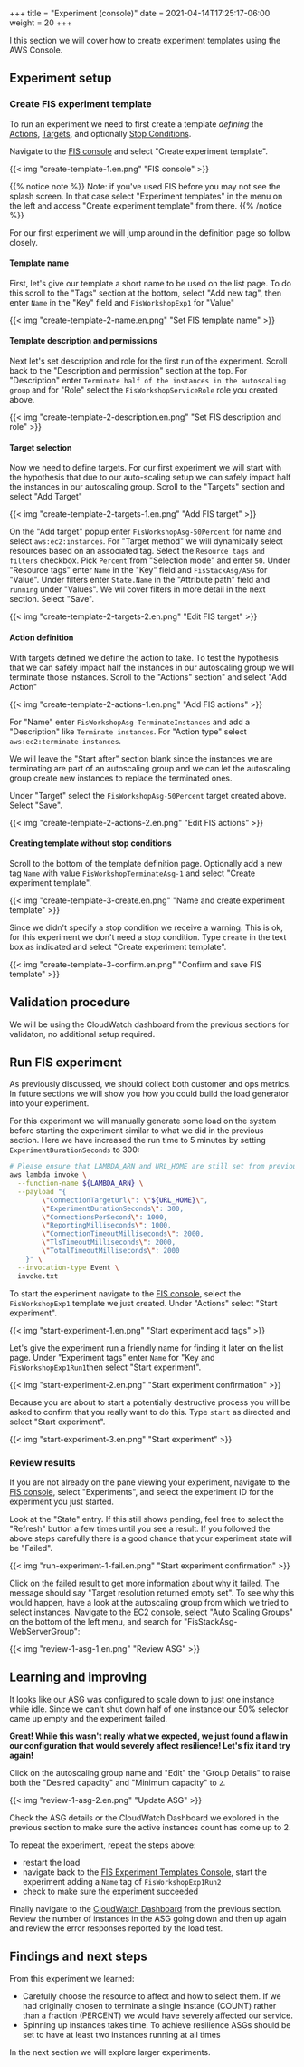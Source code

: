 +++
title = "Experiment (console)"
date =  2021-04-14T17:25:17-06:00
weight = 20
+++

I this section we will cover how to create experiment templates using the AWS Console. 

## Experiment setup

### Create FIS experiment template

To run an experiment we need to first create a template _defining_ the [Actions](https://docs.aws.amazon.com/fis/latest/userguide/actions.html), [Targets](https://docs.aws.amazon.com/fis/latest/userguide/targets.html), and optionally [Stop Conditions](https://docs.aws.amazon.com/fis/latest/userguide/stop-conditions.html).  

Navigate to the [FIS console](https://console.aws.amazon.com/fis/home?#Home) and select "Create experiment template".

{{< img "create-template-1.en.png" "FIS console" >}}

{{% notice note %}}
Note: if you've used FIS before you may not see the splash screen. In that case select "Experiment templates" in the menu on the left and access "Create experiment template" from there.
{{% /notice %}}

For our first experiment we will jump around in the definition page so follow closely.

#### Template name

First, let's give our template a short name to be used on the list page. To do this scroll to the "Tags" section at the bottom, select "Add new tag", then enter `Name` in the "Key" field and `FisWorkshopExp1` for "Value"

{{< img "create-template-2-name.en.png" "Set FIS template name" >}}

#### Template description and permissions

Next let's set description and role for the first run of the experiment. Scroll back to the "Description and permission" section at the top. For "Description" enter `Terminate half of the instances in the autoscaling group` and for "Role" select the `FisWorkshopServiceRole` role you created above.

{{< img "create-template-2-description.en.png" "Set FIS description and role" >}}

#### Target selection

Now we need to define targets. For our first experiment we will start with the hypothesis that due to our auto-scaling setup we can safely impact half the instances in our autoscaling group. Scroll to the "Targets" section and select "Add Target"

{{< img "create-template-2-targets-1.en.png" "Add FIS target" >}}

On the "Add target" popup enter `FisWorkshopAsg-50Percent` for name and select `aws:ec2:instances`. For "Target method" we will dynamically select resources based on an associated tag. Select the `Resource tags and filters` checkbox. Pick `Percent` from "Selection mode" and enter `50`. Under "Resource tags" enter `Name` in the "Key" field and `FisStackAsg/ASG` for "Value". Under filters enter `State.Name` in the "Attribute path" field and `running` under "Values". We wil cover filters in more detail in the next section. Select "Save".

{{< img "create-template-2-targets-2.en.png" "Edit FIS target" >}}

#### Action definition

With targets defined we define the action to take. To test the hypothesis that we can safely impact half the instances in our autoscaling group we will terminate those instances. Scroll to the "Actions" section" and select "Add Action"

{{< img "create-template-2-actions-1.en.png" "Add FIS actions" >}}

For "Name" enter `FisWorkshopAsg-TerminateInstances` and add a "Description" like `Terminate instances`. For "Action type" select `aws:ec2:terminate-instances`.

We will leave the "Start after" section blank since the instances we are terminating are part of an autoscaling group and we can let the autoscaling group create new instances to replace the terminated ones.

Under "Target" select the `FisWorkshopAsg-50Percent` target created above. Select "Save".

{{< img "create-template-2-actions-2.en.png" "Edit FIS actions" >}}

#### Creating template without stop conditions

Scroll to the bottom of the template definition page. Optionally add a new tag `Name` with value `FisWorkshopTerminateAsg-1` and select "Create experiment template". 

{{< img "create-template-3-create.en.png" "Name and create experiment template" >}}

Since we didn't specify a stop condition we receive a warning. This is ok, for this experiment we don't need a stop condition. Type `create` in the text box as indicated and select "Create experiment template".

{{< img "create-template-3-confirm.en.png" "Confirm and save FIS template" >}}

## Validation procedure

We will be using the CloudWatch dashboard from the previous sections for validaton, no additional setup required.

## Run FIS experiment

As previously discussed, we should collect both customer and ops metrics. In future sections we will show you how you could build the load generator into your experiment.

For this experiment we will manually generate some load on the system before starting the experiment similar to what we did in the previous section. Here we have increased the run time to 5 minutes by setting `ExperimentDurationSeconds` to 300:

```bash
# Please ensure that LAMBDA_ARN and URL_HOME are still set from previous section
aws lambda invoke \
  --function-name ${LAMBDA_ARN} \
  --payload "{
        \"ConnectionTargetUrl\": \"${URL_HOME}\",
        \"ExperimentDurationSeconds\": 300,
        \"ConnectionsPerSecond\": 1000,
        \"ReportingMilliseconds\": 1000,
        \"ConnectionTimeoutMilliseconds\": 2000,
        \"TlsTimeoutMilliseconds\": 2000,
        \"TotalTimeoutMilliseconds\": 2000
    }" \
  --invocation-type Event \
  invoke.txt
```

To start the experiment navigate to the [FIS console](https://console.aws.amazon.com/fis/home?#ExperimentTemplates), select the `FisWorkshopExp1` template we just created.  Under "Actions" select "Start experiment".

{{< img "start-experiment-1.en.png" "Start experiment add tags" >}}

Let's give the experiment run a friendly name for finding it later on the list page. Under "Experiment tags" enter `Name` for "Key and `FisWorkshopExp1Run1`then select "Start experiment".

{{< img "start-experiment-2.en.png" "Start experiment confirmation" >}}

Because you are about to start a potentially destructive process you will be asked to confirm that you really want to do this. Type `start` as directed and select "Start experiment".

{{< img "start-experiment-3.en.png" "Start experiment" >}}

### Review results

If you are not already on the pane viewing your experiment, navigate to the [FIS console](https://console.aws.amazon.com/fis/home?#Experiments), select "Experiments", and select the experiment ID for the experiment you just started.

Look at the "State" entry. If this still shows pending, feel free to select the "Refresh" button a few times until you see a result. If you followed the above steps carefully there is a good chance that your experiment state will be "Failed".

{{< img "run-experiment-1-fail.en.png" "Start experiment confirmation" >}}

Click on the failed result to get more information about why it failed. The message should say "Target resolution returned empty set". To see why this would happen, have a look at the autoscaling group from which we tried to select instances. Navigate to the [EC2 console](https://console.aws.amazon.com/ec2autoscaling/home?#/details), select "Auto Scaling Groups" on the bottom of the left menu, and search for "FisStackAsg-WebServerGroup":

{{< img "review-1-asg-1.en.png" "Review ASG" >}}

## Learning and improving

It looks like our ASG was configured to scale down to just one instance while idle. Since we can't shut down half of one instance our 50% selector came up empty and the experiment failed.

**Great! While this wasn't really what we expected, we just found a flaw in our configuration that would severely affect resilience! Let's fix it and try again!**

Click on the autoscaling group name and "Edit" the "Group Details" to raise both the "Desired capacity" and "Minimum capacity" to `2`.

{{< img "review-1-asg-2.en.png" "Update ASG" >}}

Check the ASG details or the CloudWatch Dashboard we explored in the previous section to make sure the active instances count has come up to 2.

To repeat the experiment, repeat the steps above:

* restart the load
* navigate back to the [FIS Experiment Templates Console](https://console.aws.amazon.com/fis/home?#ExperimentTemplates), start the experiment adding a `Name` tag of `FisWorkshopExp1Run2`
* check to make sure the experiment succeeded

Finally navigate to the [CloudWatch Dashboard](https://console.aws.amazon.com/cloudwatch/home?#dashboards:) from the previous section. Review the number of instances in the ASG going down and then up again and review the error responses reported by the load test.

## Findings and next steps

From this experiment we learned:

* Carefully choose the resource to affect and how to select them. If we had originally chosen to terminate a single instance (COUNT) rather than a fraction (PERCENT) we would have severely affected our service.
* Spinning up instances takes time. To achieve resilience ASGs should be set to have at least two instances running at all times

In the next section we will explore larger experiments.
